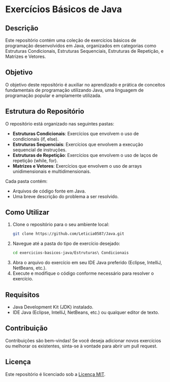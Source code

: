 # Exercícios Básicos de Java

## Descrição
Este repositório contém uma coleção de exercícios básicos de programação desenvolvidos em Java, organizados em categorias como Estruturas Condicionais, Estruturas Sequenciais, Estruturas de Repetição, e Matrizes e Vetores.

## Objetivo
O objetivo deste repositório é auxiliar no aprendizado e prática de conceitos fundamentais de programação utilizando Java, uma linguagem de programação popular e amplamente utilizada.

## Estrutura do Repositório
O repositório está organizado nas seguintes pastas:

- **Estruturas Condicionais**: Exercícios que envolvem o uso de condicionais (if, else).
- **Estruturas Sequenciais**: Exercícios que envolvem a execução sequencial de instruções.
- **Estruturas de Repetição**: Exercícios que envolvem o uso de laços de repetição (while, for).
- **Matrizes e Vetores**: Exercícios que envolvem o uso de arrays unidimensionais e multidimensionais.

Cada pasta contém:
- Arquivos de código fonte em Java.
- Uma breve descrição do problema a ser resolvido.

## Como Utilizar
1. Clone o repositório para o seu ambiente local:
   ```bash
   git clone https://github.com/Leticia0587/Java.git
   ```
2. Navegue até a pasta do tipo de exercício desejado:
   ```bash
   cd exercicios-basicos-java/Estruturas\ Condicionais
   ```
3. Abra o arquivo do exercício em seu IDE Java preferido (Eclipse, IntelliJ, NetBeans, etc.).
4. Execute e modifique o código conforme necessário para resolver o exercício.


## Requisitos
- Java Development Kit (JDK) instalado.
- IDE Java (Eclipse, IntelliJ, NetBeans, etc.) ou qualquer editor de texto.

## Contribuição
Contribuições são bem-vindas! Se você deseja adicionar novos exercícios ou melhorar os existentes, sinta-se à vontade para abrir um pull request.

## Licença
Este repositório é licenciado sob a [Licença MIT](LICENSE).
